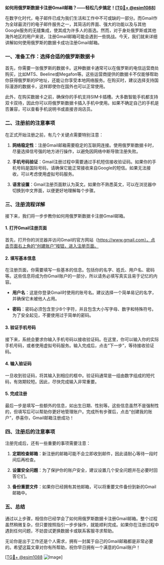 **如何用俄罗斯数据卡注册Gmail邮箱？——轻松几步搞定！[[TG💪+ @esim1088](https://t.me/s/esim1088)]**

在数字化时代，电子邮件已成为我们生活和工作中不可或缺的一部分。而Gmail作为全球最流行的电子邮件服务之一，其简洁的界面、强大的功能以及与其他Google服务的无缝集成，使其成为许多人的首选。然而，对于身处俄罗斯或其他海外地区的用户来说，注册Gmail邮箱可能会遇到一些挑战。今天，我们就来详细讲解如何使用俄罗斯的数据卡成功注册Gmail邮箱。

### 一、准备工作：选择合适的俄罗斯数据卡

首先，你需要一张俄罗斯的数据卡。这种数据卡通常可以在俄罗斯的电信运营商处购买，比如MTS、Beeline或Megafon等。这些运营商提供的数据卡不仅能够帮助你获得俄罗斯的IP地址，还能让你享受本地网络服务。在购买时，建议选择支持国际漫游的数据卡，这样即使你在国外也可以正常使用。

此外，在购买数据卡之前，确保你的手机支持SIM卡插槽。大多数智能手机都支持双卡双待，因此你可以将俄罗斯数据卡插入手机中使用。如果不确定自己的手机是否兼容，可以查看手机说明书或直接咨询店员。

### 二、注册前的注意事项

在正式开始注册之前，有几个关键点需要特别注意：

1. **网络稳定性**：注册Gmail邮箱需要稳定的互联网连接。使用俄罗斯数据卡时，尽量选择信号强的地方进行操作，以避免因网络中断导致注册失败。
   
2. **手机号码验证**：Gmail注册过程中需要通过手机短信接收验证码。如果你的手机号码是国际号码，请确保它能正常接收来自Google的短信。如果无法接收，可以考虑使用虚拟号码服务。

3. **语言设置**：Gmail注册页面默认为英文。如果你不熟悉英文，可以在浏览器中切换到中文界面，以便更好地理解每个步骤。

### 三、注册流程详解

接下来，我们将一步步教你如何用俄罗斯数据卡注册Gmail邮箱。

#### 1. 打开Gmail注册页面

首先，打开你的浏览器并访问Gmail的官方网站（https://www.gmail.com）。点击页面右上角的“创建账户”按钮，进入注册页面。

#### 2. 填写基本信息

在注册页面，你需要填写一些基本的信息。包括你的名字、姓氏、用户名、密码等。这些信息将成为你Gmail账户的一部分，所以请务必填写真实且易于记忆的内容。

- **用户名**：这是你登录Gmail时使用的账号名。建议选择一个简单易记的名字，并确保它未被他人占用。
  
- **密码**：密码必须包含至少8个字符，并且包含大小写字母、数字和特殊符号。为了安全起见，不要使用过于简单的密码。

#### 3. 验证手机号码

接下来，系统会要求你输入手机号码以接收验证码。在这里，你可以输入你的实际手机号码，或者使用虚拟号码服务。输入完成后，点击“下一步”，等待接收验证码。

#### 4. 输入验证码

一旦收到验证码，将其输入到相应的框中。验证码通常是一组由数字组成的短代码，有效期较短。因此，尽快完成输入非常重要。

#### 5. 完成注册

最后一步是填写一些额外的信息，如出生日期、性别等。这些信息虽然不是强制性的，但填写后可以帮助你更好地管理账户。完成所有步骤后，点击“创建我的账户”，恭喜你，Gmail邮箱注册成功！

### 四、注册后的注意事项

注册完成后，还有一些重要的事项需要注意：

1. **定期检查邮箱**：新注册的邮箱可能不会立即收到邮件，因此请耐心等待一段时间后再检查。

2. **设置安全问题**：为了保护你的账户安全，建议设置几个安全问题并在必要时回答它们。

3. **备份重要文件**：如果你已经拥有其他邮箱，可以将重要文件备份到新的Gmail邮箱中。

### 五、总结

通过以上步骤，相信你已经学会了如何用俄罗斯数据卡注册Gmail邮箱。整个过程虽然稍微复杂，但只要按照指引一步步操作，就能顺利完成。如果你在注册过程中遇到任何问题，不妨尝试更换数据卡或联系客服寻求帮助。

无论你是出于工作还是个人需求，拥有一封属于自己的Gmail邮箱都是非常必要的。希望这篇文章对你有所帮助，祝你早日拥有一个满意的Gmail账户！

[[TG💪+ @esim1088](https://t.me/s/esim1088) ![Image](https://i.postimg.cc/4NQfJmqS/Snipaste-2025-05-13-00-14-12.png)]